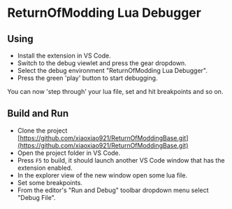 # ReturnOfModding Lua Debugger

## Using

* Install the extension in VS Code.
* Switch to the debug viewlet and press the gear dropdown.
* Select the debug environment "ReturnOfModding Lua Debugger".
* Press the green 'play' button to start debugging.

You can now 'step through' your lua file, set and hit breakpoints and so on.

## Build and Run

* Clone the project [https://github.com/xiaoxiao921/ReturnOfModdingBase.git](https://github.com/xiaoxiao921/ReturnOfModdingBase.git)
* Open the project folder in VS Code.
* Press `F5` to build, it should launch another VS Code window that has the extension enabled.
* In the explorer view of the new window open some lua file.
* Set some breakpoints.
* From the editor's "Run and Debug" toolbar dropdown menu select "Debug File".